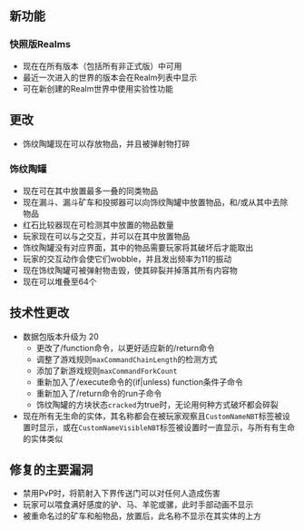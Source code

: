 ## 新功能
### 快照版Realms
* 现在在所有版本（包括所有非正式版）中可用
* 最近一次进入的世界的版本会在Realm列表中显示
* 可在新创建的Realm世界中使用实验性功能
## 更改
* 饰纹陶罐现在可以存放物品，并且被弹射物打碎
### 饰纹陶罐
* 现在可在其中放置最多一叠的同类物品
* 现在漏斗、漏斗矿车和投掷器可以向饰纹陶罐中放置物品，和/或从其中去除物品
* 红石比较器现在可检测其中放置的物品数量
* 玩家现在可以与之交互，并可以在其中放置物品
* 饰纹陶罐没有对应界面，其中的物品需要玩家将其破坏后才能取出
* 玩家的交互动作会使它们wobble，并且发出频率为11的振动
* 现在饰纹陶罐可被弹射物击毁，使其碎裂并掉落其所有内容物
* 现在可以堆叠至64个
## 技术性更改
* 数据包版本升级为 20
    * 更改了/function命令，以更好适应新的/return命令
    * 调整了游戏规则`maxCommandChainLength`的检测方式
    * 添加了新游戏规则`maxCommandForkCount`
    * 重新加入了/execute命令的(if|unless) function条件子命令
    * 重新加入了/return命令的run子命令
    * 饰纹陶罐的方块状态`cracked`为true时，无论用何种方式破坏都会碎裂
* 现在所有无生命的实体，其名称都会在被玩家观察且`CustomNameNBT`标签被设置时显示，或在`CustomNameVisibleNBT`标签被设置时一直显示，与所有有生命的实体类似
## 修复的主要漏洞
* 禁用PvP时，将箭射入下界传送门可以对任何人造成伤害
* 玩家可以喂食满好感度的驴、马、羊驼或骡，此时手部动画不显示
* 被重命名过的矿车和船物品，放置后，此名称不显示在其实体的上方
